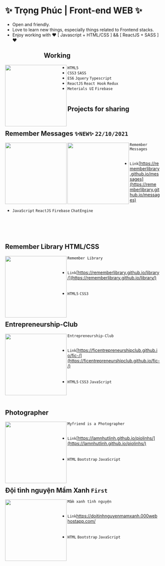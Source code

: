




<!-- aaaaaaaaaaaaaaaaaaaaaaaaaaaaaaaaaaaaaaaaaaaaaaaaaaaaaaaaaaaaaaa -->
<!-- ![image](https://user-images.githubusercontent.com/91412382/138463879-7ad3d145-4d19-4df2-9ef6-69ac883814f3.png) -->
# ✨ Trọng Phúc | Front-end WEB ✨ 

- Open and friendly.
- Love to learn new things, especially things related to Frontend stacks.
- Enjoy working with ❤ [ Javascript + HTML/CSS ] && [ ReactJS + SASS ] ❤

## &ensp;&ensp;&ensp;&ensp;&ensp;&ensp;&ensp;&ensp;&ensp;&ensp;&ensp;&ensp;Working 
<a href="https://github.com/Rememberlibrary"><img align="left" width="auto" height="200" src="https://avatars.githubusercontent.com/u/91412382?s=400&u=c90a5e7ff5d491ba5e86f3d8bd9db8be018a6f6c&v=4"></a>
- `HTML5`
- `CSS3`  `SASS`  
- `ES6` `Jquery` `Typescript`
- `ReactJS` `React Hook` `Redux`
- `Meterials UI` `Firebase`
<br/> <br/>
## Projects for sharing<br/> <br/>

## Remember Messages `✨NEW✨` `22/10/2021`

<a href="https://user-images.githubusercontent.com/91412382/138463879-7ad3d145-4d19-4df2-9ef6-69ac883814f3.png"><img align="left" width="auto" height="200" src="https://user-images.githubusercontent.com/91412382/138463879-7ad3d145-4d19-4df2-9ef6-69ac883814f3.png"></a> 
<a href="https://user-images.githubusercontent.com/91412382/138550682-4464497f-8165-4c2d-b187-8bcbeec1f3fd.png"><img align="left" width="auto" height="200" src="https://user-images.githubusercontent.com/91412382/138550682-4464497f-8165-4c2d-b187-8bcbeec1f3fd.png"></a>
                                                                       `Remember Messages` <br/>  <br/> 
- `Link`[https://rememberlibrary.github.io/messages](https://rememberlibrary.github.io/messages)<br/><br/>
- `JavaScript`  `ReactJS` `Firebase` `ChatEngine`<br/> <br/><br/> <br/><br/>
## Remember Library HTML/CSS

<a href="https://user-images.githubusercontent.com/91412382/138233065-5261a65a-9495-417b-97c0-d259bd46365d.png"><img align="left" width="auto" height="200" src="https://user-images.githubusercontent.com/91412382/138233065-5261a65a-9495-417b-97c0-d259bd46365d.png"></a> 
                                                                       `Remember Library` <br/>  <br/> 
- `Link`[https://rememberlibrary.github.io/library/](https://rememberlibrary.github.io/library/)<br/><br/> <br/> 
- `HTML5`  `CSS3` <br/> <br/><br/> <br/>
## Entrepreneurship-Club
<a href="https://user-images.githubusercontent.com/91412382/138232934-cfa4ab03-10a2-49bd-b963-f9822256c675.png"><img align="left" width="auto" height="200" src="https://user-images.githubusercontent.com/91412382/138232934-cfa4ab03-10a2-49bd-b963-f9822256c675.png"></a> 
                                                                       `Entrepreneurship-Club` <br/>  <br/> 
- `Link`[https://ficentrepreneurshipclub.github.io/fic-/](https://ficentrepreneurshipclub.github.io/fic-/)<br/><br/> <br/> 
- `HTML5`  `CSS3` `JavaScript` <br/> <br/><br/> <br/>
## Photographer
<a href="https://user-images.githubusercontent.com/91412382/138233280-3cd56f89-7d6b-473c-be91-447e3fbbcfb1.png"><img align="left" width="auto" height="200" src="https://user-images.githubusercontent.com/91412382/138557239-1f80341b-770f-46ca-be93-33dfedf81f43.png"></a> 
                                                                       `Myfriend is a Photographer` <br/>  <br/> 
- `Link`[https://lamnhutlinh.github.io/piolinhs/](https://lamnhutlinh.github.io/piolinhs/)<br/><br/> <br/> 
- `HTML`  `Bootstrap` `JavaScript` <br/> <br/><br/> <br/>
## Đội tình nguyện Mầm Xanh `First`
<a href="https://user-images.githubusercontent.com/91412382/138234554-51f938aa-0edc-4e32-9749-884c80c74799.png"><img align="left" width="auto" height="200" src="https://user-images.githubusercontent.com/91412382/138234554-51f938aa-0edc-4e32-9749-884c80c74799.png"></a> 
                                                                       `Mầm xanh tình nguyện` <br/>  <br/> 
- `Link`[https://doitinhnguyenmamxanh.000webhostapp.com/ ](https://doitinhnguyenmamxanh.000webhostapp.com/ )<br/><br/> <br/> 
- `HTML`  `Bootstrap` `JavaScript` <br/> <br/><br/> <br/>

<!-- ![image](https://user-images.githubusercontent.com/91412382/138551189-76dde374-0687-4e70-92b6-a853289c66d8.png) -->

<!--
**Rememberlibrary/Rememberlibrary** is a ✨ _special_ ✨ repository because its `README.md` (this file) appears on your GitHub profile.

Here are some ideas to get you started:

- 🔭 I’m currently working on ...
- 🌱 I’m currently learning ...
- 👯 I’m looking to collaborate on ...
- 🤔 I’m looking for help with ...
- 💬 Ask me about ...
- 📫 How to reach me: ...
- 😄 Pronouns: ...
- ⚡ Fun fact: ...
-->

